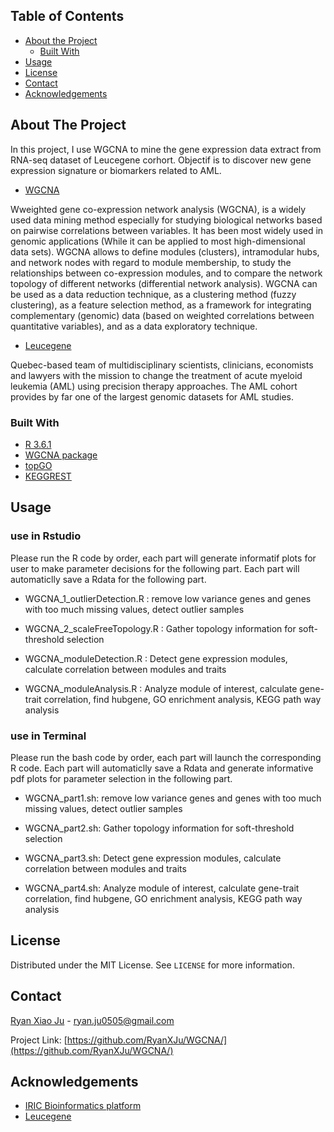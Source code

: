 ## Table of Contents

* [About the Project](#about-the-project)
  * [Built With](#built-with)
* [Usage](#usage)
* [License](#license)
* [Contact](#contact)
* [Acknowledgements](#acknowledgements)



<!-- ABOUT THE PROJECT -->
## About The Project

In this project, I use WGCNA to mine the gene expression data extract from RNA-seq dataset of Leucegene corhort. Objectif is to discover new gene expression signature or biomarkers related to AML.

* [WGCNA](https://bmcbioinformatics.biomedcentral.com/articles/10.1186/1471-2105-9-559)

Wweighted gene co-expression network analysis (WGCNA), is a widely used data mining method especially for studying biological networks based on pairwise correlations between variables. It has been most widely used in genomic applications (While it can be applied to most high-dimensional data sets). 
WGCNA allows to define modules (clusters), intramodular hubs, and network nodes with regard to module membership, to study the relationships between co-expression modules, and to compare the network topology of different networks (differential network analysis). WGCNA can be used as a data reduction technique, as a clustering method (fuzzy clustering), as a feature selection method, as a framework for integrating complementary (genomic) data (based on weighted correlations between quantitative variables), and as a data exploratory technique.

* [Leucegene](https://leucegene.ca/)

Quebec-based team of multidisciplinary scientists, clinicians, economists and lawyers with the mission to change the treatment of acute myeloid leukemia (AML) using precision therapy approaches. The AML cohort provides by far one of the largest genomic datasets for AML studies.


### Built With
* [R 3.6.1](https://www.r-project.org/)
* [WGCNA package](https://horvath.genetics.ucla.edu/html/CoexpressionNetwork/Rpackages/WGCNA/)
* [topGO](https://bioconductor.org/packages/release/bioc/html/topGO.html)
* [KEGGREST](https://bioconductor.org/packages/release/bioc/html/KEGGREST.html)



<!-- USAGE EXAMPLES -->
## Usage
### use in Rstudio
Please run the R code by order, each part will generate informatif plots for user to make parameter decisions for the following part. Each part will automaticlly save a Rdata for the following part.

* WGCNA_1_outlierDetection.R : 
  remove low variance genes and genes with too much missing values, detect outlier samples

* WGCNA_2_scaleFreeTopology.R : 
  Gather topology information for soft-threshold selection

* WGCNA_moduleDetection.R :
  Detect gene expression modules, calculate correlation between modules and traits
  
* WGCNA_moduleAnalysis.R :
  Analyze module of interest, calculate gene-trait correlation, find hubgene, GO enrichment analysis, KEGG path way analysis

### use in Terminal
Please run the bash code by order, each part will launch the corresponding R code. Each part will automaticlly save a Rdata and generate informative pdf plots for parameter selection in the following part.
* WGCNA_part1.sh:
 remove low variance genes and genes with too much missing values, detect outlier samples
 
* WGCNA_part2.sh:
  Gather topology information for soft-threshold selection

* WGCNA_part3.sh:
  Detect gene expression modules, calculate correlation between modules and traits

* WGCNA_part4.sh:
  Analyze module of interest, calculate gene-trait correlation, find hubgene, GO enrichment analysis, KEGG path way analysis




<!-- LICENSE -->
## License

Distributed under the MIT License. See `LICENSE` for more information.



<!-- CONTACT -->
## Contact

[Ryan Xiao Ju](https://twitter.com/RyanXJu0505) - ryan.ju0505@gmail.com

Project Link: [https://github.com/RyanXJu/WGCNA/](https://github.com/RyanXJu/WGCNA/)



<!-- ACKNOWLEDGEMENTS -->
## Acknowledgements
* [IRIC Bioinformatics platform](https://www.iric.ca/en/research/platforms-and-infrastructures/bioinformatics)
* [Leucegene](https://leucegene.ca/)




